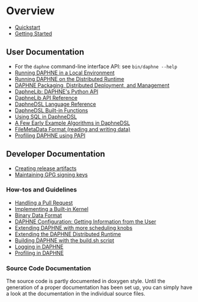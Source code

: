 # Overview

- [Quickstart](/doc/Quickstart.md)
- [Getting Started](/doc/GettingStarted.md)

## User Documentation

- For the `daphne` command-line interface API: see `bin/daphne --help`
- [Running DAPHNE in a Local Environment](/doc/RunningDaphneLocally.md)
- [Running DAPHNE on the Distributed Runtime](/doc/DistributedRuntime.md)
- [DAPHNE Packaging, Distributed Deployment, and Management](/doc/Deploy.md)
- [DaphneLib: DAPHNE's Python API](/doc/DaphneLib/Overview.md)
- [DaphneLib API Reference](/doc/DaphneLib/APIRef.md)
- [DaphneDSL Language Reference](/doc/DaphneDSL/LanguageRef.md)
- [DaphneDSL Built-in Functions](/doc/DaphneDSL/Builtins.md)
- [Using SQL in DaphneDSL](/doc/tutorial/sqlTutorial.md)
- [A Few Early Example Algorithms in DaphneDSL](/scripts/algorithms/)
- [FileMetaData Format (reading and writing data)](/doc/FileMetaDataFormat.md)
- [Profiling DAPHNE using PAPI](/doc/Profiling.md)

## Developer Documentation

* [Creating release artifacts](ReleaseScripts.md)
* [Maintaining GPG signing keys](GPG-signing-keys.md)

### How-tos and Guidelines

- [Handling a Pull Request](/doc/development/HandlingPRs.md)
- [Implementing a Built-in Kernel](/doc/development/ImplementBuiltinKernel.md)
- [Binary Data Format](/doc/BinaryFormat.md)
- [DAPHNE Configuration: Getting Information from the User](/doc/Config.md)
- [Extending DAPHNE with more scheduling knobs](/doc/development/ExtendingSchedulingKnobs.md)
- [Extending the DAPHNE Distributed Runtime](/doc/development/ExtendingDistributedRuntime.md)
- [Building DAPHNE with the build.sh script](/doc/development/BuildingDaphne.md)
- [Logging in DAPHNE](/doc/development/Logging.md)
- [Profiling in DAPHNE](/doc/development/Profiling.md)

### Source Code Documentation

The source code is partly documented in doxygen style.
Until the generation of a proper documentation has been set up, you can simply have a look at the documentation in the individual source files.

